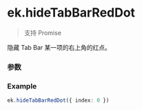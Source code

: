 # ek.hideTabBarRedDot

> <Icon type="success" /> 支持 Promise

隐藏 Tab Bar 某一项的右上角的红点。

### 参数

<Props :data="props" options />

### Example

```ts
ek.hideTabBarRedDot({ index: 0 })
```

<script setup>
const props = [
    {
        name: "index", 
        type: "number",
        default: "",
        required: true, 
        desc: "Tab Bar 的哪一项，从左边算起第一个为0", 
        version: "0.1.0"
    },
]
</script>
